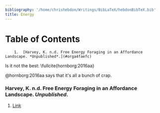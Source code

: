 ```yaml
---
bibliography: '/home/chrishebdon/Writings/BibLaTeX/hebdonBibTeX.bib'
title: Energy
---
```


Table of Contents
=================

        1.  [Harvey, K. n.d. Free Energy Foraging in an Affordance Landscape. *Unpublished*.](#orga4faefc)

Is it not the best: \fullcite{hornborg:2016aa}

@hornborg:2016aa says that it's all a bunch of crap.

<a id="orga4faefc"></a>

### Harvey, K. n.d. Free Energy Foraging in an Affordance Landscape. *Unpublished*.

1.  [Link](https://www.researchgate.net/profile/Kole_Harvey/publication/324949705_Free_energy_foraging_in_an_affordance_landscape/links/5aec6010458515f599827dc2/Free-energy-foraging-in-an-affordance-landscape.pdf)
